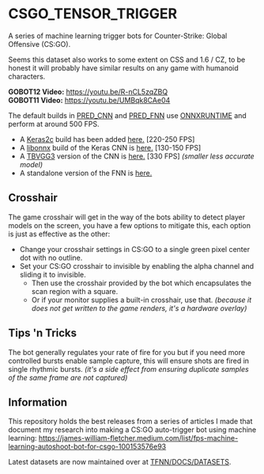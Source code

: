 # CSGO_TENSOR_TRIGGER
A series of machine learning trigger bots for Counter-Strike: Global Offensive (CS:GO).

Seems this dataset also works to some extent on CSS and 1.6 / CZ, to be honest it will probably have similar results on any game with humanoid characters.

**GOBOT12 Video:** https://youtu.be/R-nCL5zqZBQ<br>
**GOBOT11 Video:** https://youtu.be/UMBqk8CAe04

The default builds in [PRED_CNN](GOBOT15/PRED_CNN) and [PRED_FNN](GOBOT15/PRED_FNN) use [ONNXRUNTIME](https://onnxruntime.ai/) and perform at around 500 FPS.

- A [Keras2c](https://github.com/f0uriest/keras2c) build has been added [here.](GOBOT15/KERAS2C) [220-250 FPS]
- A [libonnx](https://github.com/xboot/libonnx) build of the Keras CNN is [here.](GOBOT15/LIBONNX) [130-150 FPS]
- A [TBVGG3](https://github.com/TFNN/TBVGG3) version of the CNN is [here.](GOBOT15/TBVGG3) [330 FPS] _(smaller less accurate model)_
- A standalone version of the FNN is [here.](https://gist.github.com/mrbid/c1216704ef2c429f973ccc1143a057d8)

## Crosshair

The game crosshair will get in the way of the bots ability to detect player models on the screen, you have a few options to mitigate this, each option is just as effective as the other:
- Change your crosshair settings in CS:GO to a single green pixel center dot with no outline.
- Set your CS:GO crosshair to invisible by enabling the alpha channel and sliding it to invisible.
  - Then use the crosshair provided by the bot which encapsulates the scan region with a square.
  - Or if your monitor supplies a built-in crosshair, use that. _(because it does not get written to the game renders, it's a hardware overlay)_

## Tips 'n Tricks

The bot generally regulates your rate of fire for you but if you need more controlled bursts enable sample capture, this will ensure shots are fired in single rhythmic bursts. _(it's a side effect from ensuring duplicate samples of the same frame are not captured)_

## Information

This repository holds the best releases from a series of articles I made that document my research into making a CS:GO auto-trigger bot using machine learning: https://james-william-fletcher.medium.com/list/fps-machine-learning-autoshoot-bot-for-csgo-100153576e93

Latest datasets are now maintained over at [TFNN/DOCS/DATASETS](https://github.com/TFNN/DOCS/tree/main/DATASETS).

